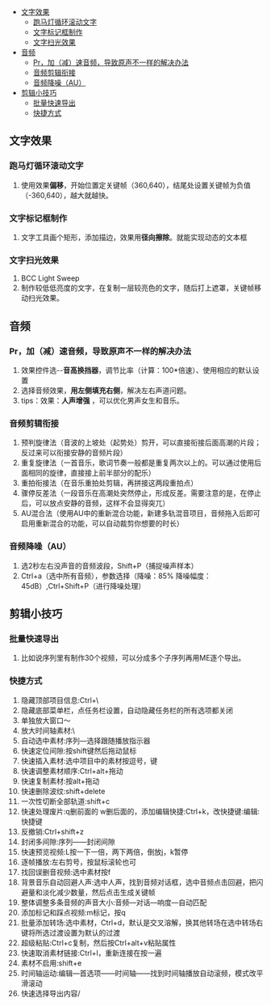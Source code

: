 - [文字效果](#文字效果)
  - [跑马灯循环滚动文字](#跑马灯循环滚动文字)
  - [文字标记框制作](#文字标记框制作)
  - [文字扫光效果](#文字扫光效果)
- [音频](#音频)
  - [Pr，加（减）速音频，导致原声不一样的解决办法](#pr加减速音频导致原声不一样的解决办法)
  - [音频剪辑衔接](#音频剪辑衔接)
  - [音频降噪（AU）](#音频降噪au)
- [剪辑小技巧](#剪辑小技巧)
  - [批量快速导出](#批量快速导出)
  - [快捷方式](#快捷方式)

## 文字效果
### 跑马灯循环滚动文字

  1. 使用效果**偏移**，开始位置定关键帧（360,640），结尾处设置关键帧为负值（-360,640），越大就越快。

### 文字标记框制作

  1. 文字工具画个矩形，添加描边，效果用**径向擦除**。就能实现动态的文本框

### 文字扫光效果

1. BCC Light Sweep
2. 制作较低低亮度的文字，在复制一层较亮色的文字，随后打上遮罩，关键帧移动扫光效果。

## 音频

### Pr，加（减）速音频，导致原声不一样的解决办法

  1. 效果控件选--**音高换挡器**，调节比率（计算：100*倍速）、使用相应的默认设置
  2. 选择音频效果，**用左侧填充右侧**，解决左右声道问题。
  3. tips：效果：**人声增强** ，可以优化男声女生和音乐。

### 音频剪辑衔接

  1. 预判旋律法（音波的上坡处（起势处）剪开，可以直接衔接后面高潮的片段；反过来可以衔接安静的音频片段）
  2. 重复旋律法（一首音乐，歌词节奏一般都是重复两次以上的。可以通过使用后面相同的旋律，直接接上前半部分的配乐）
  3. 重拍衔接法（在音乐重拍处剪辑，再拼接这两段重拍点）
  4. 骤停反差法（一段音乐在高潮处突然停止，形成反差。需要注意的是，在停止后，可以放点安静的音频，这样不会显得突兀）
  5. AU混合法（使用AU中的重新混合功能，新建多轨混音项目，音频拖入后即可启用重新混合的功能，可以自动裁剪你想要的时长）

### 音频降噪（AU）

1. 选2秒左右没声音的音频波段，Shift+P（捕捉噪声样本）
2. Ctrl+a（选中所有音频），参数选择（降噪：85%  降噪幅度：45dB）,Ctrl+Shift+P（进行降噪处理）

## 剪辑小技巧

### 批量快速导出

  1. 比如说序列里有制作30个视频，可以分成多个子序列再用ME逐个导出。
### 快捷方式

  1. 隐藏顶部项目信息:Ctrl+\
  2. 隐藏底部菜单栏，点任务栏设置，自动隐藏任务栏的所有选项都关闭
  3. 单独放大窗口～
  4. 放大时间轴素材:\
  5. 自动选中素材:序列—选择跟随播放指示器
  6. 快速定位间隙:按shift键然后拖动鼠标
  7. 快速插入素材:选中项目中的素材按逗号，键
  8. 快速调整素材顺序:Ctrl+alt+拖动
  9. 快速复制素材:按alt+拖动
  10. 快速删除波纹:shift+delete
  11. 一次性切断全部轨道:shift+c
  12. 快速处理废片:q删前面的 w删后面的，添加编辑快捷:Ctrl+k，改快捷键:编辑:快捷键
  13. 反撤销:Ctrl+shift+z
  14. 封闭多间隙:序列——封闭间隙
  15. 快速预览视频:L按一下一倍，两下两倍，倒放j，k暂停
  16. 逐帧播放:左右剪号，按鼠标滚轮也可
  17. 找回误删音视频:选中素材按f
  18. 背景音乐自动回避人声:选中人声，找到音频对话框，选中音频点击回避，把闪避量和淡化减少数量，然后点击生成关键帧
  19. 整体调整多条音频的声音大小:音频—对话—响度—自动匹配
  20. 添加标记和踩点视频:m标记，按q
  21. 批量添加转场:选中素材，Ctrl+d，默认是交叉溶解，换其他转场在选中转场右键将所选过渡设置为默认的过渡
  22. 超级粘贴:Ctrl+c复制，然后按Ctrl+alt+v粘贴属性
  23. 快速取消素材链接:Ctrl+l，重新连接在按一遍
  24. 素材不启用:shift+e
  25. 时间轴运动:编辑—首选项——时间轴——找到时间轴播放自动滚频，模式改平滑滚动
  26. 快速选择导出内容/
